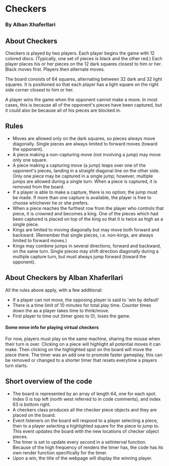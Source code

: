 # Checkers
### By Alban Xhaferllari


## About Checkers
Checkers is played by two players. Each player begins the game with 12 colored discs. (Typically, one set of pieces is black and the other red.) Each player places his or her pieces on the 12 dark squares closest to him or her. Black moves first. Players then alternate moves.

The board consists of 64 squares, alternating between 32 dark and 32 light squares. It is positioned so that each player has a light square on the right side corner closest to him or her.

A player wins the game when the opponent cannot make a move. In most cases, this is because all of the opponent's pieces have been captured, but it could also be because all of his pieces are blocked in.


## Rules
- Moves are allowed only on the dark squares, so pieces always move diagonally. Single pieces are always limited to forward moves (toward the opponent).
- A piece making a non-capturing move (not involving a jump) may move only one square.
- A piece making a capturing move (a jump) leaps over one of the opponent's pieces, landing in a straight diagonal line on the other side. Only one piece may be captured in a single jump; however, multiple jumps are allowed during a single turn.
When a piece is captured, it is removed from the board.
- If a player is able to make a capture, there is no option; the jump must be made. If more than one capture is available, the player is free to choose whichever he or she prefers.
- When a piece reaches the furthest row from the player who controls that piece, it is crowned and becomes a king. One of the pieces which had been captured is placed on top of the king so that it is twice as high as a single piece.
- Kings are limited to moving diagonally but may move both forward and backward. (Remember that single pieces, i.e. non-kings, are always limited to forward moves.)
- Kings may combine jumps in several directions, forward and backward, on the same turn. Single pieces may shift direction diagonally during a multiple capture turn, but must always jump forward (toward the opponent).


## About Checkers by Alban Xhaferllari
All the rules above apply, with a few additional:
- If a player can not move, the opposing player is said to 'win by default'
- There is a time limit of 10 minutes for total play time. Counter times down the as a player takes time to think/move.
- First player to time out (timer goes to 0), loses the game.

#### Some mroe info for playing virtual checkers
For now, players must play on the same machine, sharing the mouse when their turn is over. Clicking on a piece will highlight all potential moves it can make. Then clicking on the highlighted spot on the board will move the piece there. The timer was an add one to promote faster gameplay, this can be removed or changed to a shorter timer that resets everytime a players turn starts.


## Short overview of the code
- The board is represented by an array of length 64, one for each spot. Index 0 is top left (north west referred to in code comments), and index 63 is bottom right.
- A checkers class produces all the checker piece objects and they are placed on the board.
- Event listeners on the board will respond to a player selecting a piece, then to a player selecting a highlighted square for the piece to jump to. This event updates the board with the new locations of checker object pieces.
- The timer is set to update every second in a setInterval function. Because of the high frequency of renders the timer has, the code has its own render function specifically for the timer.
- Upon a win, the title of the webpage will display the winning player.





